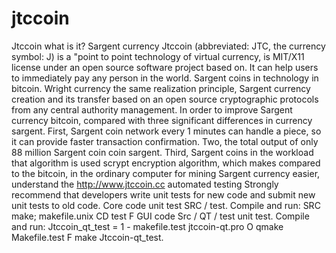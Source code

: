 # jtccoin
Jtccoin what is it?
Sargent currency Jtccoin (abbreviated: JTC, the currency symbol: J) is a "point to point technology of virtual currency, is MIT/X11 license under an open source software project based on. It can help users to immediately pay any person in the world.
Sargent coins in technology in bitcoin. Wright currency the same realization principle, Sargent currency creation and its transfer based on an open source cryptographic protocols from any central authority management. In order to improve Sargent currency bitcoin, compared with three significant differences in currency sargent. First, Sargent coin network every 1 minutes can handle a piece, so it can provide faster transaction confirmation. Two, the total output of only 88 million Sargent coin coin sargent. Third, Sargent coins in the workload that algorithm is used scrypt encryption algorithm, which makes compared to the bitcoin, in the ordinary computer for mining Sargent currency easier, understand the http://www.jtccoin.cc
automated testing
Strongly recommend that developers write unit tests for new code and submit new unit tests to old code.
Core code unit test SRC / test. Compile and run:
SRC make; makefile.unix CD test F
GUI code Src / QT / test unit test. Compile and run:
Jtccoin_qt_test = 1 - makefile.test jtccoin-qt.pro O qmake
Makefile.test F make
Jtccoin-qt_test.

